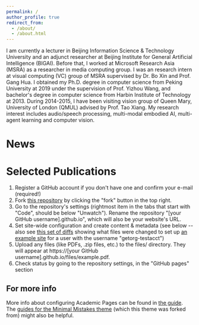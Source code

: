 ```yaml
---
permalink: /
author_profile: true
redirect_from: 
  - /about/
  - /about.html
---
```


I am currently a lecturer in Beijing Information Science & Technology University and an adjunct researcher at Beijing Institute for General Artificial Intelligence (BIGAI). Before that, I worked at Microsoft Research Asia (MSRA) as a researcher in media computing group. I was an research intern at visual computing (VC) group of MSRA supervised by Dr. Bo Xin and Prof. Gang Hua. I obtained my Ph.D. degree in computer science from Peking University at 2019 under the supervision of Prof. Yizhou Wang, and bachelor's degree in computer science from Harbin Institute of Technology at 2013. During 2014-2015, I have been visiting vision group of Queen Mary, University of London (QMUL) advised by Prof. Tao Xiang. My research interest includes audio/speech processing, multi-modal embodied AI, multi-agent learning and computer vision.

News
======

Selected Publications
======
1. Register a GitHub account if you don't have one and confirm your e-mail (required!)
1. Fork [this repository](https://github.com/academicpages/academicpages.github.io) by clicking the "fork" button in the top right. 
1. Go to the repository's settings (rightmost item in the tabs that start with "Code", should be below "Unwatch"). Rename the repository "[your GitHub username].github.io", which will also be your website's URL.
1. Set site-wide configuration and create content & metadata (see below -- also see [this set of diffs](http://archive.is/3TPas) showing what files were changed to set up [an example site](https://getorg-testacct.github.io) for a user with the username "getorg-testacct")
1. Upload any files (like PDFs, .zip files, etc.) to the files/ directory. They will appear at https://[your GitHub username].github.io/files/example.pdf.  
1. Check status by going to the repository settings, in the "GitHub pages" section

For more info
------
More info about configuring Academic Pages can be found in [the guide](https://academicpages.github.io/markdown/). The [guides for the Minimal Mistakes theme](https://mmistakes.github.io/minimal-mistakes/docs/configuration/) (which this theme was forked from) might also be helpful.
